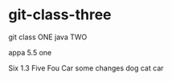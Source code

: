 # git-class-three

git class
 ONE 
 java
 TWO

appa 
5.5
one

Six
1.3
Five
Fou
Car
some changes
dog
cat
car
